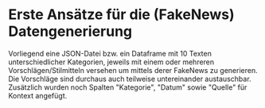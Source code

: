 # Erste Ansätze für die (FakeNews) Datengenerierung

Vorliegend eine JSON-Datei bzw. ein Dataframe mit 10 Texten unterschiedlicher Kategorien, jeweils mit einem oder mehreren Vorschlägen/Stilmitteln versehen um mittels derer FakeNews zu generieren. Die Vorschläge sind durchaus auch teilweise untereinander austauschbar. Zusätzlich wurden noch Spalten "Kategorie", "Datum" sowie "Quelle" für Kontext angefügt.
